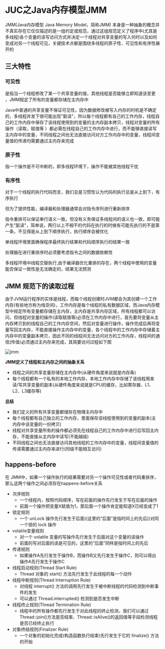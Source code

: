 # JUC之Java内存模型JMM

JMM(Java内存模型 Java Memory Model，简称JMM) 本身是一种抽象的概念并不真实存在它仅仅描述的是一组约定或规范，通过这组规范定义了程序中(尤其是多线程)各个变量的读写访问方式并决定一个线程对共享变量的写入何时以及如何变成对另一个线程可见，关键技术点都是围绕多线程的原子性、可见性和有序性展开的

## 三大特性

### 可见性

是指当一个线程修改了某一个共享变量的值，其他线程是否能够立即知道该变更 ，JMM规定了所有的变量都存储在主内存中

Java中普通的共享变量不保证可见性，因为数据修改被写入内存的时机是不确定的，多线程并发下很可能出现"脏读"，所以每个线程都有自己的工作内存，线程自己的工作内存中保存了该线程使用到的变量的主内存副本拷贝，线程对变量的所有操作（读取，赋值等 ）都必需在线程自己的工作内存中进行，而不能够直接读写主内存中的变量，不同线程之间也无法直接访问对方工作内存中的变量，线程间变量值的传递均需要通过主内存来完成

### 原子性

指一个操作是不可中断的，即多线程环境下，操作不能被其他线程干扰

### 有序性

对于一个线程的执行代码而言，我们总是习惯性认为代码的执行总是从上到下，有序执行

但为了提供性能，编译器和处理器通常会对指令序列进行重新排序

指令重排可以保证串行语义一致，但没有义务保证多线程间的语义也一致，即可能产生"脏读"，简单说，两行以上不相干的代码在执行的时候有可能先执行的不是第一条，不见得是从上到下顺序执行，执行顺序会被优化

单线程环境里面确保程序最终执行结果和代码顺序执行的结果一致

处理器在进行重排序时必须要考虑指令之间的数据依赖性

多线程环境中线程交替执行,由于编译器优化重排的存在，两个线程中使用的变量能否保证一致性是无法确定的，结果无法预测

## JMM 规范下的读取过程

由于JVM运行程序的实体是线程，而每个线程创建时JVM都会为其创建一个工作内存(有些地方称为栈空间)，工作内存是每个线程的私有数据区域，而Java内存模型中规定所有变量都存储在主内存，主内存是共享内存区域，所有线程都可以访问，但线程对变量的操作(读取赋值等)必须在工作内存中进行，首先要将变量从主内存拷贝到的线程自己的工作内存空间，然后对变量进行操作，操作完成后再将变量写回主内存，不能直接操作主内存中的变量，各个线程中的工作内存中存储着主内存中的变量副本拷贝，因此不同的线程间无法访问对方的工作内存，线程间的通信(传值)必须通过主内存来完成，其简要访问过程如下图

![jmm](https://blog.dreamly.fun/upload/2021/12/jmm-84a59ecfaa5340c1a4e91e62b0502566.jpeg)

**JMM定义了线程和主内存之间的抽象关系**

- 线程之间的共享变量存储在主内存中(从硬件角度来说就是内存条)
- 每个线程都有一个私有的本地工作内存，本地工作内存中存储了该线程用来读/写共享变量的副本(从硬件角度来说就是CPU的缓存，比如寄存器、L1、L2、L3缓存等)

**总结**

- 我们定义的所有共享变量都储存在物理主内存中
- 每个线程都有自己独立的工作内存，里面保存该线程使用到的变量的副本(主内存中该变量的一份拷贝)
- 线程对共享变量所有的操作都必须先在线程自己的工作内存中进行后写回主内存，不能直接从主内存中读写(不能越级)
- 不同线程之间也无法直接访问其他线程的工作内存中的变量，线程间变量值的传递需要通过主内存来进行(同级不能相互访问)

## happens-before

在 JMM中，如果一个操作执行的结果需要对另一个操作可见性或者代码重排序，那么这两个操作之间必须存在happens-before关系

- 次序规则
  - 一个线程内，按照代码顺序，写在前面的操作先行发生于写在后面的操作
  - 前面一个操作把变量X赋值为1，那后面一个操作肯定能知道X已经变成了1
- 锁定规则
  - 一个 unLock 操作先行发生于后面((这里的“后面”是指时间上的先后))对同一个锁的 lock 操作
- volatile变量规则
  - 对一个 volatile 变量的写操作先行发生于后面对这个变量的读操作
  - 前面的写对后面的读是可见的，这里的“后面”同样是指时间上的先后
- 传递规则
  - 如果操作A先行发生于操作B，而操作B又先行发生于操作C，则可以得出操作A先行发生于操作C
- 线程启动规则(Thread Start Rule)
  - Thread 对象的 start() 方法先行发生于此线程的每一个动作
- 线程中断规则(Thread Interruption Rule)
  - 对线程 interrupt() 方法的调用先行发生于被中断线程的代码检测到中断事件的发生
  - 可以通过 Thread.interrupted() 检测到是否发生中断
- 线程终止规则(Thread Termination Rule)
  - 线程中的所有操作都先行发生于对此线程的终止检测，我们可以通过Thread::join()方法是否结束、Thread::isAlive()的返回值等手段检测线程是否已经终止执行
- 对象终结规则(Finalizer Rule)
  - 一个对象的初始化完成(构造函数执行结束)先行发生于它的 finalize() 方法的开始